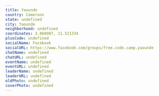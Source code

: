 ```yaml
---
title: Yaounde
country: Cameroon
state: undefined
city: Yaounde
neighborhood: undefined
coordinates: 3.868987, 11.521334
plusCode: undefined
socialName: Facebook
socialURL: https://www.facebook.com/groups/free.code.camp.yaounde
chatName: undefined
chatURL: undefined
eventName: undefined
eventURL: undefined
leaderName: undefined
leaderURL: undefined
oldPhoto: undefined
coverPhoto: undefined
---
```

